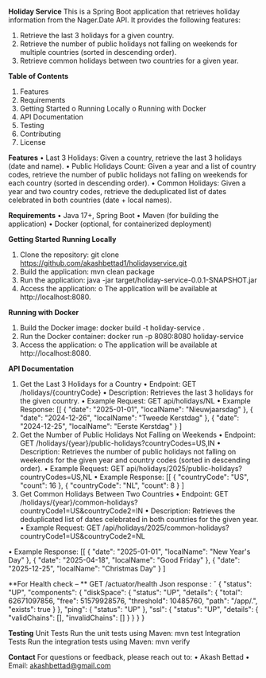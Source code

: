 **Holiday Service**
This is a Spring Boot application that retrieves holiday information from the Nager.Date API. It provides the following features:
1.	Retrieve the last 3 holidays for a given country.
2.	Retrieve the number of public holidays not falling on weekends for multiple countries (sorted in descending order).
3.	Retrieve common holidays between two countries for a given year.
 
**Table of Contents**
1.	Features
2.	Requirements
3.	Getting Started
o	Running Locally
o	Running with Docker
4.	API Documentation
5.	Testing
6.	Contributing
7.	License
 
**Features**
•	Last 3 Holidays: Given a country, retrieve the last 3 holidays (date and name).
•	Public Holidays Count: Given a year and a list of country codes, retrieve the number of public holidays not falling on weekends for each country (sorted in descending order).
•	Common Holidays: Given a year and two country codes, retrieve the deduplicated list of dates celebrated in both countries (date + local names).
 
**Requirements**
•	Java 17+, Spring Boot
•	Maven (for building the application)
•	Docker (optional, for containerized deployment)
 
**Getting Started**
**Running Locally**
1.	Clone the repository:
git clone https://github.com/akashbettad1/holidayservice.git
2.	Build the application:
mvn clean package
3.	Run the application:
java -jar target/holiday-service-0.0.1-SNAPSHOT.jar
4.	Access the application:
o	The application will be available at http://localhost:8080.
 
**Running with Docker**
1.	Build the Docker image:
docker build -t holiday-service .
2.	Run the Docker container:
docker run -p 8080:8080 holiday-service
3.	Access the application:
o	The application will be available at http://localhost:8080.
 
**API Documentation**
1. Get the Last 3 Holidays for a Country
•	Endpoint: GET /holidays/{countryCode}
•	Description: Retrieves the last 3 holidays for the given country.
•	Example Request:
GET api/holidays/NL
•	Example Response:
[[
    {
        "date": "2025-01-01",
        "localName": "Nieuwjaarsdag"
    },
    {
        "date": "2024-12-26",
        "localName": "Tweede Kerstdag"
    },
    {
        "date": "2024-12-25",
        "localName": "Eerste Kerstdag"
    }
] 
2. Get the Number of Public Holidays Not Falling on Weekends
•	Endpoint: GET /holidays/{year}/public-holidays?countryCodes=US,IN
•	Description: Retrieves the number of public holidays not falling on weekends for the given year and country codes (sorted in descending order).
•	Example Request:
GET api/holidays/2025/public-holidays?countryCodes=US,NL
•	Example Response:
[[
    {
        "countryCode": "US",
        "count": 16
    },
    {
        "countryCode": "NL",
        "count": 8
    }
]
3. Get Common Holidays Between Two Countries
•	Endpoint: GET /holidays/{year}/common-holidays?countryCode1=US&countryCode2=IN
•	Description: Retrieves the deduplicated list of dates celebrated in both countries for the given year.
•	Example Request:
GET /api/holidays/2025/common-holidays?countryCode1=US&countryCode2=NL

•	Example Response:
[[
    {
        "date": "2025-01-01",
        "localName": "New Year's Day"
    },
    {
        "date": "2025-04-18",
        "localName": "Good Friday"
    },
    {
        "date": "2025-12-25",
        "localName": "Christmas Day"
    }
] 

**For Health check – **
GET /actuator/health
Json response :
ˇ {
    "status": "UP",
    "components": {
        "diskSpace": {
            "status": "UP",
            "details": {
                "total": 62671097856,
                "free": 51579928576,
                "threshold": 10485760,
                "path": "/app/.",
                "exists": true
            }
        },
        "ping": {
            "status": "UP"
        },
        "ssl": {
            "status": "UP",
            "details": {
                "validChains": [],
                "invalidChains": []
            }
        }
    }
}

**Testing**
Unit Tests
Run the unit tests using Maven:
mvn test
Integration Tests
Run the integration tests using Maven:
mvn verify
 
 
**Contact**
For questions or feedback, please reach out to:
•	Akash Bettad
•	Email: akashbettad@gmail.com
